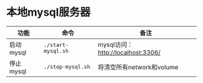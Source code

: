 # 本地mysql服务器

|功能|命令|备注|
| --- | --- | --- |
|启动mysql|`./start-mysql.sh`|mysql访问：[http://localhost:3306/](http://localhost:3306/)|
|停止mysql|`./stop-mysql.sh`|将清空所有network和volume|

